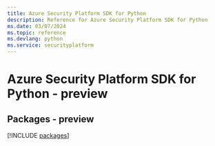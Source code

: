 ```yaml
---
title: Azure Security Platform SDK for Python
description: Reference for Azure Security Platform SDK for Python
ms.date: 03/07/2024
ms.topic: reference
ms.devlang: python
ms.service: securityplatform
---
```

# Azure Security Platform SDK for Python - preview
## Packages - preview
[!INCLUDE [packages](security-platform-index.md)]